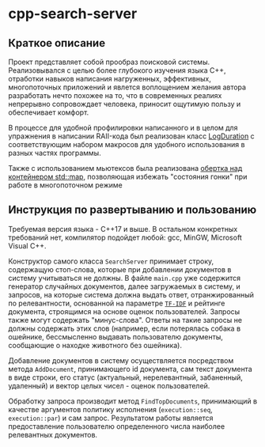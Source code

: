 # cpp-search-server
## Краткое описание
Проект представляет собой прообраз поисковой системы. Реализовывался с целью более глубокого изучения языка C++, отработки навыков написания нагруженных, эффективных, многопоточных приложений и явлется воплощением желания автора разработать нечто похожее на то, что в современных реалиях непрерывно сопровождает человека, приносит ощутимую пользу и обеспечивает комфорт. 

В процессе для удобной профилировки написанного и в целом для упражнения в написании RAII-кода был реализован класс [LogDuration](https://github.com/eugeneknvlv/cpp-search-server/blob/main/search-server/log_duration.h) с соответствующим набором макросов для удобного использования в разных частях программы.

Также с использованием мьютексов была реализована [обертка над контейнером std::map](https://github.com/eugeneknvlv/cpp-search-server/blob/main/search-server/concurrent_map.h), позволяющая избежать "состояния гонки" при работе в многопоточном режиме 

## Инструкция по развертыванию и пользованию
Требуемая версия языка - С++17 и выше. В остальном конкретных требований нет, компилятор подойдет любой: gcc, MinGW, Microsoft Visual C++.

Конструктор самого класса `SearchServer` принимает строку, содержащую стоп-слова, которые при добавлении документов в систему учитываться не должны. В файле `main.cpp` уже содержится генератор случайных документов, далее загружаемых в систему, и запросов, на которые система должна выдать ответ, отранжированный по релевантности, основанной на параметре [`TF-IDF`](https://en.wikipedia.org/wiki/Tf%E2%80%93idf) и рейтинге документа, строящимся на основе оценок пользователей. Запросы также могут содержать "минус-слова". Ответы на такие запросы не должны содержать этих слов (например, если потерялась собака в ошейнике, бессмысленно выдавать пользователю документы, сообщающие о находке животного без ошейника).

Добавление документов в систему осуществляется посредством метода `AddDocument`, принимающего id документа, сам текст документа в виде строки, его статус (актуальный, нерелевантный, забаненный, удаленный) и вектор целых чисел - оценок пользователей.

Обработку запроса производит метод `FindTopDocuments`, принимающий в качестве аргументов политику исполнения (`execution::seq`, `execution::par`) и сам запрос. Результатом работы является предоставление пользователю определенного числа наиболее релевантных документов.
